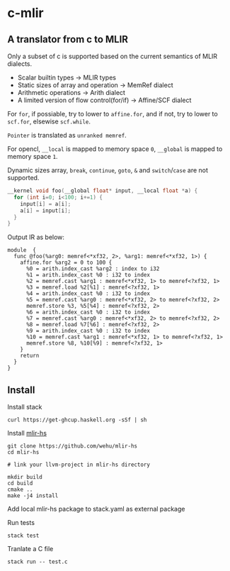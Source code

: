 # c-mlir

## A translator from c to MLIR

Only a subset of c is supported based on the current semantics of MLIR dialects.

* Scalar builtin types -> MLIR types
* Static sizes of array and operation -> MemRef dialect
* Arithmetic operations -> Arith dialect
* A limited version of flow control(for/if) -> Affine/SCF dialect

For `for`, if possiable, try to lower to `affine.for`, and if not, try to lower to `scf.for`, elsewise `scf.while`.

`Pointer` is translated as `unranked memref`.

For opencl, `__local` is mapped to memory space `0`, `__global` is mapped to memory space `1`.

Dynamic sizes array, `break`, `continue`, `goto`, `&` and `switch`/`case` are not supported.

```c
__kernel void foo(__global float* input, __local float *a) {
  for (int i=0; i<100; i+=1) {
    input[i] = a[i];
    a[i] = input[i];
  }
}
```

Output IR as below:

```mlir
module  {
  func @foo(%arg0: memref<*xf32, 2>, %arg1: memref<*xf32, 1>) {
    affine.for %arg2 = 0 to 100 {
      %0 = arith.index_cast %arg2 : index to i32
      %1 = arith.index_cast %0 : i32 to index
      %2 = memref.cast %arg1 : memref<*xf32, 1> to memref<?xf32, 1>
      %3 = memref.load %2[%1] : memref<?xf32, 1>
      %4 = arith.index_cast %0 : i32 to index
      %5 = memref.cast %arg0 : memref<*xf32, 2> to memref<?xf32, 2>
      memref.store %3, %5[%4] : memref<?xf32, 2>
      %6 = arith.index_cast %0 : i32 to index
      %7 = memref.cast %arg0 : memref<*xf32, 2> to memref<?xf32, 2>
      %8 = memref.load %7[%6] : memref<?xf32, 2>
      %9 = arith.index_cast %0 : i32 to index
      %10 = memref.cast %arg1 : memref<*xf32, 1> to memref<?xf32, 1>
      memref.store %8, %10[%9] : memref<?xf32, 1>
    }
    return
  }
}
```

## Install

Install stack

```shell
curl https://get-ghcup.haskell.org -sSf | sh
```

Install [mlir-hs](https://github.com/wehu/mlir-hs)

```shell
git clone https://github.com/wehu/mlir-hs
cd mlir-hs

# link your llvm-project in mlir-hs directory

mkdir build
cd build
cmake ..
make -j4 install
```

Add local mlir-hs package to stack.yaml as external package

Run tests

```shell
stack test
```

Tranlate a C file
```shell
stack run -- test.c
```
